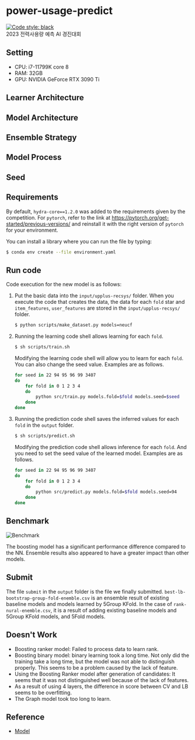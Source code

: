 # power-usage-predict
[![Code style: black](https://img.shields.io/badge/code%20style-black-000000.svg)](https://github.com/psf/black)  
2023 전력사용량 예측 AI 경진대회

## Setting
- CPU: i7-11799K core 8
- RAM: 32GB
- GPU: NVIDIA GeForce RTX 3090 Ti

## Learner Architecture


## Model Architecture


## Ensemble Strategy

## Model Process

## Seed


## Requirements

By default, `hydra-core==1.2.0` was added to the requirements given by the competition.
For `pytorch`, refer to the link at https://pytorch.org/get-started/previous-versions/ and reinstall it with the right version of `pytorch` for your environment.

You can install a library where you can run the file by typing:

```sh
$ conda env create --file environment.yaml
```

## Run code

Code execution for the new model is as follows:

1. Put the basic data into the `input/upplus-recsys/` folder. When you execute the code that creates the data, the data for each `fold` star and `item_features`, `user_features` are stored in the `input/upplus-recsys/` folder.

   ```sh
   $ python scripts/make_dataset.py models=neucf
   ```

2. Running the learning code shell allows learning for each `fold`.

   ```sh
   $ sh scripts/train.sh
   ```

   Modifying the learning code shell will allow you to learn for each `fold`. You can also change the seed value. Examples are as follows.

   ```sh
   for seed in 22 94 95 96 99 3407
   do
       for fold in 0 1 2 3 4
       do
           python src/train.py models.fold=$fold models.seed=$seed
       done
   done
   ```

3. Running the prediction code shell saves the inferred values for each `fold` in the `output` folder.

   ```sh
   $ sh scripts/predict.sh
   ```

   Modifying the prediction code shell allows inference for each `fold`. And you need to set the seed value of the learned model. Examples are as follows.

   ```sh
   for seed in 22 94 95 96 99 3407
   do
       for fold in 0 1 2 3 4
       do
           python src/predict.py models.fold=$fold models.seed=94
       done
   done
   ```

## Benchmark

![Benchmark](https://user-images.githubusercontent.com/46340424/205429491-521460b6-1f0f-44f8-82c9-264f3f521be0.PNG)

The boosting model has a significant performance difference compared to the NN. Ensemble results also appeared to have a greater impact than other models.

## Submit

The file `submit` in the `output` folder is the file we finally submitted.
`best-lb-bootstrap-group-fold-enemble.csv` is an ensemble result of existing baseline models and models learned by 5Group KFold. In the case of `rank-nural-enemble.csv`, it is a result of adding existing baseline models and 5Group KFold models, and 5Fold models.

## Doesn't Work

- Boosting ranker model: Failed to process data to learn rank.
- Boosting binary model: binary learning took a long time. Not only did the training take a long time, but the model was not able to distinguish properly. This seems to be a problem caused by the lack of feature.
- Using the Boosting Ranker model after generation of candidates: It seems that it was not distinguished well because of the lack of features.
- As a result of using 4 layers, the difference in score between CV and LB seems to be overfitting.
- The Graph model took too long to learn.

## Reference

- [Model](https://www.sciencedirect.com/science/article/pii/S0169207021001874)